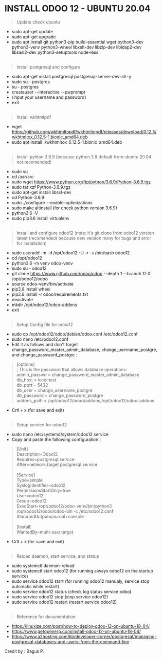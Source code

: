 # INSTALL ODOO 12 - UBUNTU 20.04

> Update check ubuntu
- sudo apt-get update
- sudo apt-get upgrade
- sudo apt install git python3-pip build-essential wget python3-dev python3-venv python3-wheel libxslt-dev libzip-dev libldap2-dev libsasl2-dev python3-setuptools node-less
<br><br>
> Install postgresql and configure
- sudo apt-get install postgresql postgresql-server-dev-all -y
- sudo su - postgres
- su - postgres
- createuser --interactive --pwprompt
- (input your username and password)
- exit
<br><br>
> Install wkhtmlpdf
- wget https://github.com/wkhtmltopdf/wkhtmltopdf/releases/download/0.12.5/wkhtmltox_0.12.5-1.bionic_amd64.deb
- sudo apt install ./wkhtmltox_0.12.5-1.bionic_amd64.deb
<br><br>
> Install pyhton 3.6.9 (because python 3.8 default from ubuntu 20.04 not recomended)
- sudo su
- cd /usr/src
- sudo wget https://www.python.org/ftp/python/3.6.9/Python-3.6.9.tgz
- sudo tar xzf Python-3.6.9.tgz
- sudo apt-get install libssl-dev
- cd Python-3.6.9
- sudo ./configure --enable-optimizations
- sudo make altinstall
(for check python version 3.6.9)
- python3.6 -V 
- sudo pip3.6 install virtualenv
<br><br>
> Install and configure odoo12 (note: it's git clone from odoo12 version latest (recomended) because new version many for bugs and error for installation)
- sudo useradd -m -d /opt/odoo12 -U -r -s /bin/bash odoo12
- cd /opt/odoo12
- python3.6 -m venv odoo-venv
- sudo su - odoo12
- git clone https://www.github.com/odoo/odoo --depth 1 --branch 12.0 /opt/odoo12/odoo
- source odoo-venv/bin/activate
- pip3.6 install wheel
- pip3.6 install -r odoo/requirements.txt
- deactivate
- mkdir /opt/odoo12/odoo-addons
- exit
<br><br>
> Setup Config file for odoo12
- sudo cp /opt/odoo12/odoo/debian/odoo.conf /etc/odoo12.conf
- sudo nano /etc/odoo12.conf
- Edit it as follows and don't forget change_password_master_admin_database, change_username_postgre, and change_password_postgre :
> [options]<br>
> ; This is the password that allows database operations:<br>
> admin_passwd = change_password_master_admin_database<br>
> db_host = localhost<br>
> db_port = 5432<br>
> db_user = change_username_postgre<br>
> db_password = change_password_postgre<br>
> addons_path = /opt/odoo12/odoo/addons,/opt/odoo12/odoo-addons<br>
- Crtl + x (for save and exit)
<br><br>
> Setup service for odoo12
- sudo nano /etc/systemd/system/odoo12.service
- Copy and paste the following configuration :
> [Unit]<br>
> Description=Odoo12<br>
> Requires=postgresql.service<br>
> After=network.target postgresql.service<br>
> <br>
> [Service]<br>
> Type=simple<br>
> SyslogIdentifier=odoo12<br>
> PermissionsStartOnly=true<br>
> User=odoo12<br>
> Group=odoo12<br>
> ExecStart=/opt/odoo12/odoo-venv/bin/python3 /opt/odoo12/odoo/odoo-bin -c /etc/odoo12.conf<br>
> StandardOutput=journal+console<br>
> <br>
> [Install]<br>
> WantedBy=multi-user.target<br>
- Crtl + x (for save and exit)
<br><br>
> Reload deamon, start service, and status
- sudo systemctl daemon-reload
- sudo systemctl start odoo12 (for running always odoo12 on the startup service)
- sudo service odoo12 start (for running odoo12 manualy, service stop automatic while restart)
- sudo service odoo12 status (check log status service odoo)
- sudo service odoo12 stop (stop service odoo12)
- sudo service odoo12 restart (restart service odoo12)
<br><br>
> Reference for documentation
- <a href="https://linuxize.com/post/how-to-deploy-odoo-12-on-ubuntu-18-04/">https://linuxize.com/post/how-to-deploy-odoo-12-on-ubuntu-18-04/</a>
- <a href="https://www.getopenerp.com/install-odoo-12-on-ubuntu-18-04/">https://www.getopenerp.com/install-odoo-12-on-ubuntu-18-04/</a>
- <a href="https://www.a2hosting.com/kb/developer-corner/postgresql/managing-postgresql-databases-and-users-from-the-command-line">https://www.a2hosting.com/kb/developer-corner/postgresql/managing-postgresql-databases-and-users-from-the-command-line</a>

Credit by : Bagus P.
